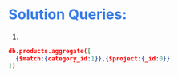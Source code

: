 <h1 style="color:#397ce7">Solution Queries:</h1>

1.

```json
db.products.aggregate([
  {$match:{category_id:1}},{$project:{_id:0}}
])

```
